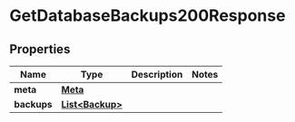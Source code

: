 

# GetDatabaseBackups200Response


## Properties

| Name | Type | Description | Notes |
|------------ | ------------- | ------------- | -------------|
|**meta** | [**Meta**](Meta.md) |  |  |
|**backups** | [**List&lt;Backup&gt;**](Backup.md) |  |  |



